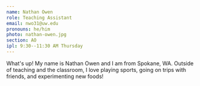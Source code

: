 ```yaml
---
name: Nathan Owen
role: Teaching Assistant
email: nwo31@uw.edu
pronouns: he/him
photo: nathan-owen.jpg
section: AO
ipl: 9:30--11:30 AM Thursday
---
```


What's up! My name is Nathan Owen and I am from Spokane, WA. Outside of teaching and the classroom, I love playing sports, going on trips with friends, and experimenting new foods!
